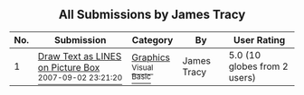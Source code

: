 ﻿<div align="center">

## All Submissions by James Tracy

</div>

No.  | Submission | Category | By   | User Rating
---- | ---------- | -------- | ---- | -----------
1 | [Draw Text as LINES on Picture Box<br /><sup>2007-09-02 23:21:20</sup>](https://github.com/Planet-Source-Code/james-tracy-draw-text-as-lines-on-picture-box__1-69256) | [Graphics<br /><sup>Visual Basic</sup>](../ByCategory/graphics__1-46.md) | James Tracy | 5.0 (10 globes from 2 users)
